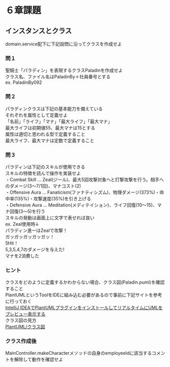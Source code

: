 # ６章課題
## インスタンスとクラス
domain.service配下に下記設問に沿ってクラスを作成せよ
### 問１
聖騎士「パラディン」を表現するクラスPaladinを作成せよ  
クラス名、ファイル名はPaladinBy＋社員番号とする  
ex. PaladinBy092
### 問２
パラディンクラスは下記の基本能力を備えている  
それぞれを属性として定義せよ  
「名前」「ライフ」「マナ」「最大ライフ」「最大マナ」  
最大ライフは初期値55、最大マナは15とする  
属性は適切と思われる型で定義すること  
最大ライフ、最大マナは定数で定義すること
### 問３
パラディンは下記のスキルが使用できる  
スキルの特徴を読んで操作を実装せよ  
・Combat Skill … Zeal(ジール)、最大5回攻撃対象へと打撃攻撃を行う。相手へのダメージ(3～7/1回)、マナコスト(2)  
・Offensive Aura … Fanaticism(ファナティシズム)、物理ダメージ(373%)・命中率(135%)・攻撃速度(35%)を引き上げる  
・Defensive Aura … Meditation(メディテイション)、ライフ回復(10～15)、マナ回復(3～5)を行う  
スキルの発動は画面上に文字で表せれば良い  
ex. Zeal使用時↓  
パラディン進一はZealで攻撃！  
ガッガッガッガッガッ！  
5Hit！  
5,3,5,4,7のダメージを与えた!  
マナを2消費した
### ヒント
クラスをどのように定義するかわからない場合、クラス図(Paladin.puml)を確認すること  
PlantUMLというToolをIDEに組み込む必要があるので事前に下記サイトを参考に行っておく  
[IntelliJ IDEAでPlantUMLプラグインをインストールしてリアルタイムにUMLをプレビュー表示する](http://koboldtodragon.hatenablog.com/entry/2018/02/16/200000)  
クラス図の見方  
[PlantUML/クラス図](http://plantuml.com/ja/class-diagram)  
### クラス作成後
MainController.makeCharacterメソッドの自身のemployeeIdに該当するコメントを解除して動作を確認せよ
